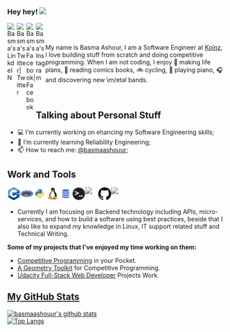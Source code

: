 ### Hey hey! <img src="https://media.giphy.com/media/hvRJCLFzcasrR4ia7z/giphy.gif" width="25px">


<a href="https://www.linkedin.com/in/basmaashouur/">
  <img align="left" alt="Basma's LinkdeIN" width="22px" src="https://cdn.jsdelivr.net/npm/simple-icons@v3/icons/linkedin.svg" />
</a>

<a href="https://twitter.com/basmaashouur/">
  <img align="left" alt="Basma's Twitter| Twitter" width="22px" src="https://cdn.jsdelivr.net/npm/simple-icons@v3/icons/twitter.svg" />
</a>

<a href="https://www.facebook.com/BasmaAshouur/">
  <img align="left" alt="Basma's Facebook| Facebook" width="22px" src="https://cdn.jsdelivr.net/npm/simple-icons@v3/icons/facebook.svg" />
</a>

<a href="https://www.instagram.com/basmaashouur/">
  <img align="left" alt="Basma's Instagram" width="22px" src="https://cdn.jsdelivr.net/npm/simple-icons@v3/icons/instagram.svg" />
</a>

<br/>
<br/>


My name is Basma Ashour, I am a Software Engineer at [Koinz](https://www.koinz.app/#/), I love building stuff from scratch and doing competitive programming. When I am not coding, I enjoy 📝 making life plans, 📔 reading comics books, 🚲 cycling, 🎹 playing piano, 🎧 and discovering new \m/etal bands.

<br/>

## Talking about Personal Stuff

- 💻 I’m currently working on ehancing my Software Engineering skills;
- 🌱 I’m currently learning Reliability Engineering; 
- 📫 How to reach me: [@basmaashouur](https://twitter.com/basmaashouur);


## Work and Tools
[<img align="left" width="30px" src="https://raw.githubusercontent.com/github/explore/80688e429a7d4ef2fca1e82350fe8e3517d3494d/topics/cpp/cpp.png">]()
[<img align="left" width="30px" src="https://raw.githubusercontent.com/github/explore/80688e429a7d4ef2fca1e82350fe8e3517d3494d/topics/php/php.png">]()
[<img align="left" width="30px" src="https://raw.githubusercontent.com/github/explore/80688e429a7d4ef2fca1e82350fe8e3517d3494d/topics/python/python.png">]()
[<img align="left" width="30px" src="https://raw.githubusercontent.com/github/explore/80688e429a7d4ef2fca1e82350fe8e3517d3494d/topics/linux/linux.png">]()
[<img align="left" width="30px" src="https://raw.githubusercontent.com/github/explore/80688e429a7d4ef2fca1e82350fe8e3517d3494d/topics/sql/sql.png">]()
[<img align="left" width="30px" src="https://raw.githubusercontent.com/github/explore/80688e429a7d4ef2fca1e82350fe8e3517d3494d/topics/terminal/terminal.png">]()
[<img align="left" width="30px" src="https://blog.novatec-gmbh.de/wp-content/uploads/2013/07/logo-git.png">]()
[<img align="left" width="30px" src="https://raw.githubusercontent.com/github/explore/78df643247d429f6cc873026c0622819ad797942/topics/github/github.png">]()
[<img align="left" width="30px" src="https://raw.githubusercontent.com/odb/official-bash-logo/master/assets/Logos/Icons/PNG/128x128.png">]()

<br/></br>


- Currently I am focusing on Backend technology including APIs, micro-services, and how to build a software using best practices, beside that I also like to expand my knowledge in Linux, IT support related stuff and Technical Writing.

**Some of my projects that I've enjoyed my time working on them:**
- [Competitive Programming](https://github.com/basmaashouur/competitive-programming) in your Pocket.
- [A Geometry Toolkit](https://github.com/basmaashouur/computational-geometry-library) for Competitive Programming.
- [Udacity Full-Stack Web Developer](https://github.com/basmaashouur/full-stack-udacity) Projects Work.

## [My GitHub Stats](https://github.com/anuraghazra/github-readme-stats)


[![basmaashouur's github stats](https://github-readme-stats.vercel.app/api?username=basmaashouur&hide=stars&show_icons=true&theme=dracula&include_all_commits=true&count_private=true)](https://github.com/basmaashouur?tab=repositories) 
<br/> 
[![Top Langs](https://github-readme-stats.vercel.app/api/top-langs/?username=basmaashouur&langs_count=6&layout=compact&theme=dracula)](https://github.com/basmaashouur?tab=repositories)

